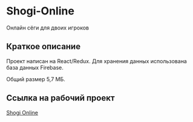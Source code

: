 # Shogi-Online
Онлайн сёги для двоих игроков
## Краткое описание ##
Проект написан на React/Redux. Для хранения данных использована база данных Firebase.

Общий размер 5,7 МБ.
## Ссылка на рабочий проект ##
[Shogi Online](https://dmitrybelonogy.github.io)
